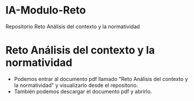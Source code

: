 # IA-Modulo-Reto
Repositorio Reto Análisis del contexto y la normatividad


# Reto Análisis del contexto y la normatividad
* Podemos entrar al documento pdf llamado "Reto Análisis del contexto y la normatividad" y visualizarlo desde el repositorio.
* También podemos descargar el documento pdf y abrirlo.
